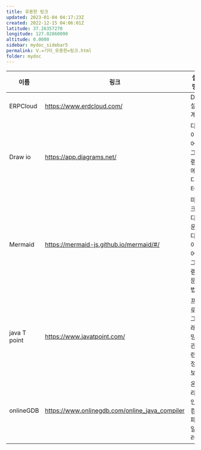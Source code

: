 ```yaml
---
title: 유용한 링크
updated: 2023-01-04 04:17:23Z
created: 2022-12-15 04:06:01Z
latitude: 37.26357270
longitude: 127.02860090
altitude: 0.0000
sidebar: mydoc_sidebar5
permalink: Ⅴ.=기타_유용한=링크.html
folder: mydoc
---
```


|이름|링크|설명|
|---|---|---|
|ERPCloud| https://www.erdcloud.com/| DB설계|
|Draw io| https://app.diagrams.net/| 다이어그램 에디터|
|Mermaid| https://mermaid-js.github.io/mermaid/#/| 마크다운 다이어그램 문법|
|java T point|https://www.javatpoint.com/|프로그래밍 관련 정보
|onlineGDB|https://www.onlinegdb.com/online_java_compiler|온라인 컴파일러|
